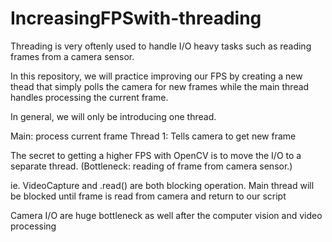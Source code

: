 # IncreasingFPSwith-threading
Threading is very oftenly used to handle I/O heavy tasks such as reading frames from a camera sensor. 


In this repository, we will practice improving our FPS by creating a new thead that simply polls the camera for new frames while the main thread handles processing the current frame. 


In general, we will only be introducing one thread.

Main: process current frame
Thread 1: Tells camera to get new frame


The secret to getting a higher FPS with OpenCV is to move the I/O to a separate thread. (Bottleneck: reading of frame from camera sensor.)

ie. VideoCapture and .read() are both blocking operation. 
Main thread will be blocked until frame is read from camera and return to our script

Camera I/O are huge bottleneck as well after the computer vision and video processing

